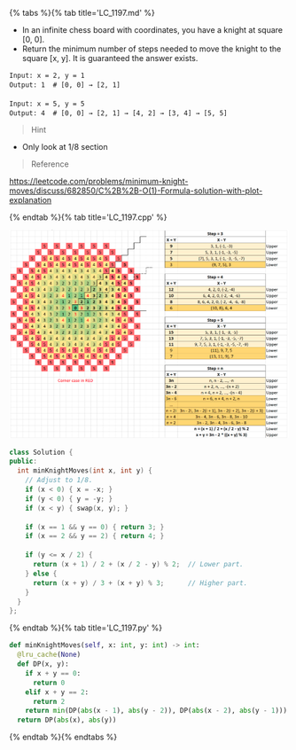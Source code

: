 {% tabs %}{% tab title='LC_1197.md' %}

* In an infinite chess board with coordinates, you have a knight at square [0, 0].
* Return the minimum number of steps needed to move the knight to the square [x, y]. It is guaranteed the answer exists.

```txt
Input: x = 2, y = 1
Output: 1  # [0, 0] → [2, 1]

Input: x = 5, y = 5
Output: 4  # [0, 0] → [2, 1] → [4, 2] → [3, 4] → [5, 5]
```

> Hint

* Only look at 1/8 section

> Reference

<https://leetcode.com/problems/minimum-knight-moves/discuss/682850/C%2B%2B-O(1)-Formula-solution-with-plot-explanation>

{% endtab %}{% tab title='LC_1197.cpp' %}

![LC_1197.cpp](images/20210813_012432.png)

```cpp
class Solution {
public:
  int minKnightMoves(int x, int y) {
    // Adjust to 1/8.
    if (x < 0) { x = -x; }
    if (y < 0) { y = -y; }
    if (x < y) { swap(x, y); }

    if (x == 1 && y == 0) { return 3; }
    if (x == 2 && y == 2) { return 4; }

    if (y <= x / 2) {
      return (x + 1) / 2 + (x / 2 - y) % 2;  // Lower part.
    } else {
      return (x + y) / 3 + (x + y) % 3;      // Higher part.
    }
  }
};
```

{% endtab %}{% tab title='LC_1197.py' %}

```py
def minKnightMoves(self, x: int, y: int) -> int:
  @lru_cache(None)
  def DP(x, y):
    if x + y == 0:
      return 0
    elif x + y == 2:
      return 2
    return min(DP(abs(x - 1), abs(y - 2)), DP(abs(x - 2), abs(y - 1))) + 1
  return DP(abs(x), abs(y))
```

{% endtab %}{% endtabs %}
